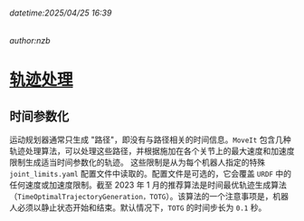 ###### datetime:2025/04/25 16:39

###### author:nzb

# [轨迹处理](https://moveit.picknik.ai/main/doc/concepts/trajectory_processing.html)

## 时间参数化

运动规划器通常只生成 "路径"，即没有与路径相关的时间信息。`MoveIt` 包含几种轨迹处理算法，可以处理这些路径，并根据施加在各个关节上的最大速度和加速度限制生成适当时间参数化的轨迹。
这些限制是从为每个机器人指定的特殊 `joint_limits.yaml` 配置文件中读取的。配置文件是可选的，它会覆盖 `URDF` 中的任何速度或加速度限制。截至 2023 年 1 月的推荐算法是时间最优轨迹生成算法（`TimeOptimalTrajectoryGeneration，TOTG`）。该算法的一个注意事项是，机器人必须以静止状态开始和结束。默认情况下，`TOTG` 的时间步长为 `0.1` 秒。